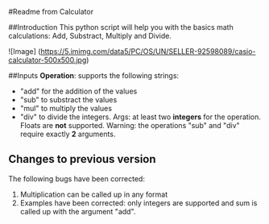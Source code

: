 #Readme from Calculator

##Introduction
This python script will help you with the basics math calculations: Add, Substract, Multiply and Divide.

![Image] (https://5.imimg.com/data5/PC/OS/UN/SELLER-92598089/casio-calculator-500x500.jpg)

##Inputs
**Operation**: supports the following strings:
- "add" for the addition of the values
- "sub" to substract the values
- "mul" to multiply the values
- "div" to divide the integers.
Args: at least two **integers** for the operation. Floats are **not** supported.
Warning: the operations "sub" and "div" require exactly **2** arguments.

## Changes to previous version
The following bugs have been corrected:
1. Multiplication can be called up in any format
2. Examples have been corrected: only integers are supported and sum is called up with the argument "add". 



